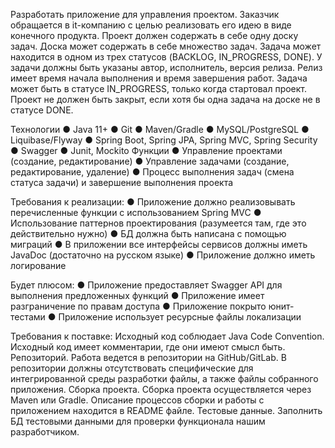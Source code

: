 Разработать приложение для управления проектом.
Заказчик обращается в it-компанию с целью реализовать его идею в виде
конечного продукта. Проект должен содержать в себе одну доску задач.
Доска может содержать в себе множество задач. Задача может находится в
одном из трех статусов (BACKLOG, IN_PROGRESS, DONE). У задачи
должны быть указаны автор, исполнитель, версия релиза. Релиз имеет время
начала выполнения и время завершения работ.
Задача может быть в статусе IN_PROGRESS, только когда стартовал проект.
Проект не должен быть закрыт, если хотя бы одна задача на доске не в
статусе DONE.

Технологии
● Java 11+
● Git
● Maven/Gradle
● MySQL/PostgreSQL
● Liquibase/Flyway
● Spring Boot, Spring JPA, Spring MVC, Spring Security
● Swagger
● Junit, Mockito
Функции
● Управление проектами (создание, редактирование)
● Управление задачами (создание, редактирование, удаление)
● Процесс выполнения задач (смена статуса задачи) и завершение
выполнения проекта

Требования к реализации:
● Приложение должно реализовывать перечисленные функции с
использованием Spring MVC
● Использование паттернов проектирования (разумеется там, где
это действительно нужно)
● БД должна быть написана с помощью миграций
● В приложении все интерфейсы сервисов должны иметь JavaDoc
(достаточно на русском языке)
● Приложение должно иметь логирование

Будет плюсом:
● Приложение предоставляет Swagger API для выполнения
предложенных функций
● Приложение имеет разграничение по правам доступа
● Приложение покрыто юнит-тестами
● Приложение использует ресурсные файлы локализации

Требования к поставке:
Исходный код соблюдает Java Code Convention.
Исходный код имеет комментарии, где они имеют смысл быть.
Репозиторий. Работа ведется в репозитории на GitHub/GitLab. В репозитории
должны отсутствовать специфические для интегрированной среды разработки
файлы, а также файлы собранного приложения.
Сборка проекта. Сборка проекта осуществляется через Maven или Gradle.
Описание процессов сборки и работы с приложением находится в README
файле.
Тестовые данные. Заполнить БД тестовыми данными для проверки
функционала нашим разработчиком.